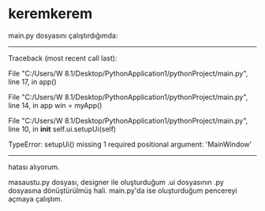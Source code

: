 # keremkerem

main.py dosyasını çalıştırdığımda: 
*****************************************************************************************************
Traceback (most recent call last):

File "C:/Users/W 8.1/Desktop/PythonApplication1/pythonProject/main.py", line 17, in <module>
app()
    
File "C:/Users/W 8.1/Desktop/PythonApplication1/pythonProject/main.py", line 14, in app
win = myApp()

File "C:/Users/W 8.1/Desktop/PythonApplication1/pythonProject/main.py", line 10, in __init__
self.ui.setupUi(self)
    
TypeError: setupUi() missing 1 required positional argument: 'MainWindow'
******************************************************************************************************

hatası alıyorum.

masaustu.py dosyası, designer ile oluşturduğum .ui dosyasının .py dosyasına dönüştürülmüş hali. main.py'da ise oluşturduğum pencereyi açmaya çalıştım.
